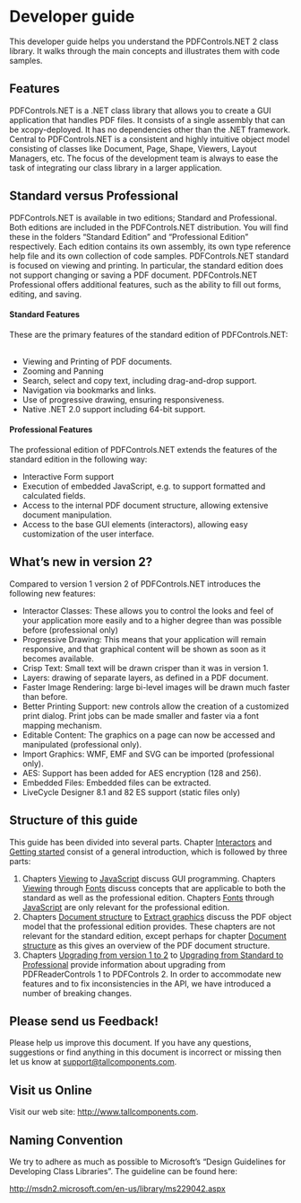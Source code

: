 # Developer guide

This developer guide helps you understand the PDFControls.NET 2 class library. It walks through the main concepts and illustrates them with code samples.  


## Features

PDFControls.NET is a .NET class library that allows you to create a GUI application that handles PDF files. It consists of a single assembly that can be xcopy-deployed. It has no dependencies other than the .NET framework. Central to PDFControls.NET is a consistent and highly intuitive object model consisting of classes like Document, Page, Shape, Viewers, Layout Managers, etc. The focus of the development team is always to ease the task of integrating our class library in a larger application.


## Standard versus Professional

PDFControls.NET is available in two editions; Standard and Professional. Both editions are included in the PDFControls.NET distribution. You will find these in the folders “Standard Edition” and “Professional Edition” respectively. Each edition contains its own assembly, its own type reference help file and its own collection of code samples. PDFControls.NET standard is focused on viewing and printing. In particular, the standard edition does not support changing or saving a PDF document. PDFControls.NET Professional offers additional features, such as the ability to fill out forms, editing, and saving.



#### Standard Features

These are the primary features of the standard edition of PDFControls.NET:
&nbsp;<ul><li>
Viewing and Printing of PDF documents.</li><li>
Zooming and Panning</li><li>
Search, select and copy text, including drag-and-drop support.</li><li>
Navigation via bookmarks and links.</li><li>
Use of progressive drawing, ensuring responsiveness.</li><li>
Native .NET 2.0 support including 64-bit support.</li></ul>

#### Professional Features

The professional edition of PDFControls.NET extends the features of the standard edition in the following way:
&nbsp;<ul><li>
Interactive Form support</li><li>
Execution of embedded JavaScript, e.g. to support formatted and calculated fields.</li><li>
Access to the internal PDF document structure, allowing extensive document manipulation.</li><li>
Access to the base GUI elements (interactors), allowing easy customization of the user interface.</li></ul>

## What’s new in version 2?

Compared to version 1 version 2 of PDFControls.NET introduces the following new features:
&nbsp;<ul><li>
Interactor Classes: These allows you to control the looks and feel of your application more easily and to a higher degree than was possible before (professional only)</li><li>
Progressive Drawing: This means that your application will remain responsive, and that graphical content will be shown as soon as it becomes available.</li><li>
Crisp Text: Small text will be drawn crisper than it was in version 1.</li><li>
Layers: drawing of separate layers, as defined in a PDF document.</li><li>
Faster Image Rendering: large bi-level images will be drawn much faster than before.</li><li>
Better Printing Support: new controls allow the creation of a customized print dialog. Print jobs can be made smaller and faster via a font mapping mechanism.</li><li>
Editable Content: The graphics on a page can now be accessed and manipulated (professional only).</li><li>
Import Graphics: WMF, EMF and SVG can be imported (professional only).</li><li>
AES: Support has been added for AES encryption (128 and 256).</li><li>
Embedded Files: Embedded files can be extracted.</li><li>
LiveCycle Designer 8.1 and 82 ES support (static files only)</li></ul>

## Structure of this guide

This guide has been divided into several parts. Chapter [Interactors](interactors) and [Getting started](getting-started) consist of a general introduction, which is followed by three parts:
&nbsp;<ol><li>
Chapters [Viewing](viewing) to [JavaScript](javascript) discuss GUI programming. Chapters [Viewing](viewing) through [Fonts](fonts) discuss concepts that are applicable to both the standard as well as the professional edition. Chapters [Fonts](fonts) through [JavaScript](javascript) are only relevant for the professional edition.</li><li>
Chapters [Document structure](document-structure) to [Extract graphics](extract-graphics) discuss the PDF object model that the professional edition provides. These chapters are not relevant for the standard edition, except perhaps for chapter [Document structure](document-structure) as this gives an overview of the PDF document structure.</li><li>
Chapters [Upgrading from version 1 to 2](upgrading-from-version-1-to-2) to [Upgrading from Standard to Professional](upgrading-from-standard-to-professional) provide information about upgrading from PDFReaderControls 1 to PDFControls 2. In order to accommodate new features and to fix inconsistencies in the API, we have introduced a number of breaking changes.</li></ol>

## Please send us Feedback!

Please help us improve this document. If you have any questions, suggestions or find anything in this document is incorrect or missing then let us know at <a href="mailto:support@tallcomponents.com" title="Optional alternate text">support@tallcomponents.com</a>.



## Visit us Online

Visit our web site: <a href="http://www.tallcomponents.com" title="Optional alternate text">http://www.tallcomponents.com</a>.



## Naming Convention

We try to adhere as much as possible to Microsoft’s “Design Guidelines for Developing Class Libraries”. The guideline can be found here:


<a href="http://msdn2.microsoft.com/en-us/library/ms229042.aspx" title="Optional alternate text">http://msdn2.microsoft.com/en-us/library/ms229042.aspx</a>